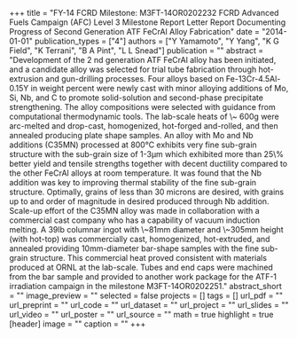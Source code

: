 +++
title = "FY-14 FCRD Milestone: M3FT-14OR0202232 FCRD Advanced Fuels Campaign (AFC) Level 3 Milestone Report Letter Report Documenting Progress of Second Generation ATF FeCrAl Alloy Fabrication"
date = "2014-01-01"
publication_types = ["4"]
authors = ["Y Yamamoto", "Y Yang", "K G Field", "K Terrani", "B A Pint", "L L Snead"]
publication = ""
abstract = "Development of the 2 nd generation ATF FeCrAl alloy has been initiated, and a candidate alloy was selected for trial tube fabrication through hot-extrusion and gun-drilling processes. Four alloys based on Fe-13Cr-4.5Al-0.15Y in weight percent were newly cast with minor alloying additions of Mo, Si, Nb, and C to promote solid-solution and second-phase precipitate strengthening. The alloy compositions were selected with guidance from computational thermodynamic tools. The lab-scale heats of \\~ 600g were arc-melted and drop-cast, homogenized, hot-forged and-rolled, and then annealed producing plate shape samples. An alloy with Mo and Nb additions (C35MN) processed at 800°C exhibits very fine sub-grain structure with the sub-grain size of 1-3µm which exhibited more than 25\\% better yield and tensile strengths together with decent ductility compared to the other FeCrAl alloys at room temperature. It was found that the Nb addition was key to improving thermal stability of the fine sub-grain structure. Optimally, grains of less than 30 microns are desired, with grains up to and order of magnitude in desired produced through Nb addition. Scale-up effort of the C35MN alloy was made in collaboration with a commercial cast company who has a capability of vacuum induction melting. A 39lb columnar ingot with \\~81mm diameter and \\~305mm height (with hot-top) was commercially cast, homogenized, hot-extruded, and annealed providing 10mm-diameter bar-shape samples with the fine sub-grain structure. This commercial heat proved consistent with materials produced at ORNL at the lab-scale. Tubes and end caps were machined from the bar sample and provided to another work package for the ATF-1 irradiation campaign in the milestone M3FT-14OR0202251."
abstract_short = ""
image_preview = ""
selected = false
projects = []
tags = []
url_pdf = ""
url_preprint = ""
url_code = ""
url_dataset = ""
url_project = ""
url_slides = ""
url_video = ""
url_poster = ""
url_source = ""
math = true
highlight = true
[header]
image = ""
caption = ""
+++
